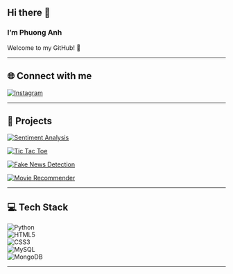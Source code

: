 ## Hi there 👋  
### I’m Phuong Anh  
Welcome to my GitHub! 🚀  

---

## 🌐 Connect with me  
[![Instagram](https://img.shields.io/badge/Instagram-%23E4405F.svg?style=for-the-badge&logo=Instagram&logoColor=white)](https://www.instagram.com/pa.panhh__/)

---
## 📂 Projects  

[![Sentiment Analysis](https://img.shields.io/badge/Sentiment%20Analysis-%23FF5733.svg?style=for-the-badge&logo=googlecloud&logoColor=white)](https://github.com/panhne16090416/Sentiment-Analysis-in-Restaurants)  

[![Tic Tac Toe](https://img.shields.io/badge/Tic%20Tac%20Toe-%233776AB.svg?style=for-the-badge&logo=gamepad&logoColor=white)](https://github.com/panhne16090416/Game_Tic-tac-toe)  

[![Fake News Detection](https://img.shields.io/badge/Fake%20News-%23E4405F.svg?style=for-the-badge&logo=firebase&logoColor=white)](https://github.com/panhne16090416/Fakenews)  

[![Movie Recommender](https://img.shields.io/badge/Movie%20Recommender-%2300D8FF.svg?style=for-the-badge&logo=netflix&logoColor=white)](https://github.com/panhne16090416/Movie_RecommenderSystem)  


---

## 💻 Tech Stack  
![Python](https://img.shields.io/badge/Python-3670A0?style=for-the-badge&logo=python&logoColor=ffdd54)  
![HTML5](https://img.shields.io/badge/HTML5-%23E34F26.svg?style=for-the-badge&logo=html5&logoColor=white)  
![CSS3](https://img.shields.io/badge/CSS3-%231572B6.svg?style=for-the-badge&logo=css3&logoColor=white)  
![MySQL](https://img.shields.io/badge/MySQL-%2300f.svg?style=for-the-badge&logo=mysql&logoColor=white)  
![MongoDB](https://img.shields.io/badge/MongoDB-%234ea94b.svg?style=for-the-badge&logo=mongodb&logoColor=white)  

---
